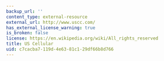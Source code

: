 ```yaml
---
backup_url: ''
content_type: external-resource
external_url: http://www.uscc.com/
has_external_license_warning: true
is_broken: false
license: https://en.wikipedia.org/wiki/All_rights_reserved
title: US Cellular
uid: c7cacba7-119d-4e63-81c1-29df66b8d766
---
```

